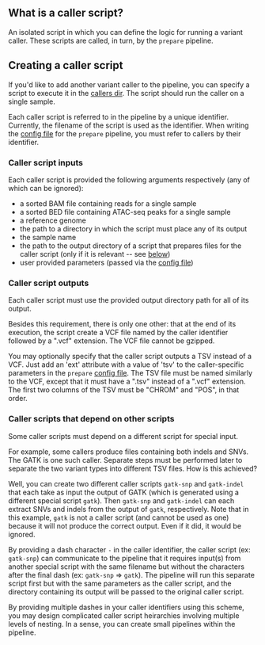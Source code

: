 ## What is a caller script?
An isolated script in which you can define the logic for running a variant caller. These scripts are called, in turn, by the `prepare` pipeline.

## Creating a caller script
If you'd like to add another variant caller to the pipeline, you can specify a script to execute it in the [callers dir](/callers).
The script should run the caller on a single sample.

Each caller script is referred to in the pipeline by a unique identifier.
Currently, the filename of the script is used as the identifier.
When writing the [config file](/configs/prepare.yaml) for the `prepare` pipeline, you must refer to callers by their identifier.

### Caller script inputs
Each caller script is provided the following arguments respectively (any of which can be ignored):
- a sorted BAM file containing reads for a single sample
- a sorted BED file containing ATAC-seq peaks for a single sample
- a reference genome
- the path to a directory in which the script must place any of its output
- the sample name
- the path to the output directory of a script that prepares files for the caller script (only if it is relevant -- see [below](#caller-scripts-that-depend-on-other-scripts))
- user provided parameters (passed via the [config file](/configs/prepare.yaml))

### Caller script outputs
Each caller script must use the provided output directory path for all of its output.

Besides this requirement, there is only one other: that at the end of its execution, the script create a VCF file named by the caller identifier followed by a ".vcf" extension. The VCF file cannot be gzipped.

You may optionally specify that the caller script outputs a TSV instead of a VCF. Just add an 'ext' attribute with a value of 'tsv' to the caller-specific parameters in the `prepare` [config file](/configs/prepare.yaml). The TSV file must be named similarly to the VCF, except that it must have a ".tsv" instead of a ".vcf" extension. The first two columns of the TSV must be "CHROM" and "POS", in that order.

### Caller scripts that depend on other scripts
Some caller scripts must depend on a different script for special input.

For example, some callers produce files containing both indels and SNVs. The GATK is one such caller.
Separate steps must be performed later to separate the two variant types into different TSV files. How is this achieved?

Well, you can create two different caller scripts `gatk-snp` and `gatk-indel` that each take as input the output of GATK (which is generated using a different special script `gatk`).
Then `gatk-snp` and `gatk-indel` can each extract SNVs and indels from the output of `gatk`, respectively.
Note that in this example, `gatk` is not a caller script (and cannot be used as one) because it will not produce the correct output. Even if it did, it would be ignored.

By providing a dash character `-` in the caller identifier, the caller script (ex: `gatk-snp`) can communicate to the pipeline that it requires input(s) from another special script with the same filename but without the characters after the final dash (ex: `gatk-snp` => `gatk`).
The pipeline will run this separate script first but with the same parameters as the caller script, and the directory containing its output will be passed to the original caller script.

By providing multiple dashes in your caller identifiers using this scheme, you may design complicated caller script heirarchies involving multiple levels of nesting. In a sense, you can create small pipelines within the pipeline.
